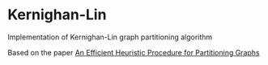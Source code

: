 # Kernighan-Lin
Implementation of Kernighan-Lin graph partitioning algorithm

Based on the paper [An Efficient Heuristic Procedure for Partitioning Graphs](https://ieeexplore.ieee.org/document/6771089/)
